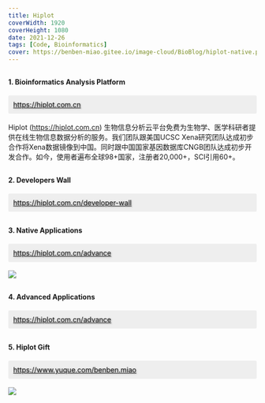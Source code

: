 ```yaml
---
title: Hiplot
coverWidth: 1920
coverHeight: 1080
date: 2021-12-26
tags: [Code, Bioinformatics]
cover: https://benben-miao.gitee.io/image-cloud/BioBlog/hiplot-native.png
---
```


<!-- <div style="background-color: #eeeeee; width: 120px; padding:5px 20px; border-radius: 3px;">Read More</div> -->
<!-- more -->

## 
#### 1. Bioinformatics Analysis Platform
<div style="background-color:#eeeeee; border-radius:3px; padding:10px;">
  <a href="https://hiplot.com.cn" style="text-shadow: 1px 1px 3px #888;">https://hiplot.com.cn</a>
</div>

<br/>
<div class="card">
Hiplot (<a href="https://hiplot.com.cn">https://hiplot.com.cn</a>) 生物信息分析云平台免费为生物学、医学科研者提供在线生物信息数据分析的服务。我们团队跟美国UCSC Xena研究团队达成初步合作将Xena数据镜像到中国。同时跟中国国家基因数据库CNGB团队达成初步开发合作。如今，使用者遍布全球98+国家，注册者20,000+，SCI引用60+。
</div>

## 
#### 2. Developers Wall
<div style="background-color:#eeeeee; border-radius:3px; padding:10px;">
  <a href="https://hiplot.com.cn/developer-wall" style="text-shadow: 1px 1px 3px #888;">https://hiplot.com.cn/developer-wall</a>
</div>

## 
#### 3. Native Applications
<div style="background-color:#eeeeee; border-radius:3px; padding:10px;">
  <a href="https://hiplot.com.cn/advance" style="text-shadow: 1px 1px 3px #888;">https://hiplot.com.cn/advance</a>
</div>

<br/>
<img src="https://benben-miao.gitee.io/image-cloud/BioBlog/hiplot-native.png">

## 
#### 4. Advanced Applications
<div style="background-color:#eeeeee; border-radius:3px; padding:10px;">
  <a href="https://hiplot.com.cn/advance" style="text-shadow: 1px 1px 3px #888;">https://hiplot.com.cn/advance</a>
</div>

## 
#### 5. Hiplot Gift
<div style="background-color:#eeeeee; border-radius:3px; padding:10px;">
  <a href="https://www.yuque.com/benben.miao" style="text-shadow: 1px 1px 3px #888;">https://www.yuque.com/benben.miao</a>
</div>

<br/>
<img src="https://benben-miao.gitee.io/image-cloud/BioBlog/hiplot-gift-network.png">